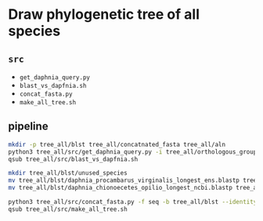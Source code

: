 # Draw phylogenetic tree of all species
## `src`
- `get_daphnia_query.py`
- `blast_vs_dapfnia.sh`
- `concat_fasta.py`
- `make_all_tree.sh`

## pipeline
```bash
mkdir -p tree_all/blst tree_all/concatnated_fasta tree_all/aln
python3 tree_all/src/get_daphnia_query.py -i tree_all/orthologous_groups -o tree_all/daphina_query_seq.fa
qsub tree_all/src/blast_vs_dapfnia.sh

mkdir tree_all/blst/unused_species
mv tree_all/blst/daphnia_procambarus_virginalis_longest_ens.blastp tree_all/blst/unused_species/daphnia_procambarus_virginalis_longest_ens.blastp  # low BUSCO
mv tree_all/blst/daphnia_chionoecetes_opilio_longest_ncbi.blastp tree_all/blst/unused_species/daphnia_chionoecetes_opilio_longest_ncbi.blastp  # low BUSCO

python3 tree_all/src/concat_fasta.py -f seq -b tree_all/blst --identity 40 -o tree_all/concatnated_fasta
qsub tree_all/src/make_all_tree.sh
```
